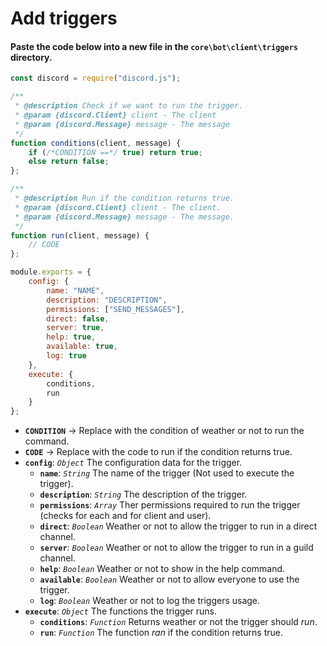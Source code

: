 # Add triggers
#### Paste the code below into a new file in the `core\bot\client\triggers` directory.
```js
const discord = require("discord.js");

/**
 * @description Check if we want to run the trigger.
 * @param {discord.Client} client - The client
 * @param {discord.Message} message - The message
 */
function conditions(client, message) {
    if (/*CONDITION ==*/ true) return true;
    else return false;
};

/**
 * @description Run if the condition returns true.
 * @param {discord.Client} client - The client.
 * @param {discord.Message} message - The message.
 */
function run(client, message) {
    // CODE
};

module.exports = {
    config: {
        name: "NAME",
        description: "DESCRIPTION",
        permissions: ["SEND_MESSAGES"],
        direct: false,
        server: true,
        help: true,
        available: true,
        log: true
    },
    execute: {
        conditions,
        run
    }
};
```
* **`CONDITION`** → Replace with the condition of weather or not to run the command.
* **`CODE`** → Replace with the code to run if the condition returns true.
* **`config`**: *`Object`* The configuration data for the trigger.
    * **`name`**: *`String`* The name of the trigger (Not used to execute the trigger).
    * **`description`**: *`String`* The description of the trigger.
    * **`permissions`**: *`Array`* Ther permissions required to run the trigger (checks for each and for client and user).
    * **`direct`**: *`Boolean`* Weather or not to allow the trigger to run in a direct channel.
    * **`server`**: *`Boolean`* Weather or not to allow the trigger to run in a guild channel.
    * **`help`**: *`Boolean`* Weather or not to show in the help command.
    * **`available`**: *`Boolean`* Weather or not to allow everyone to use the trigger.
    * **`log`**: *`Boolean`* Weather or not to log the triggers usage.
* **`execute`**: *`Object`* The functions the trigger runs.
    * **`conditions`**: *`Function`* Returns weather or not the trigger should *run*.
    * **`run`**: *`Function`* The function *ran* if the condition returns true.